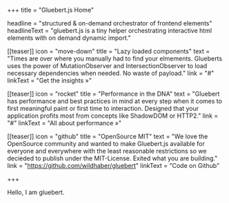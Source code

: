 +++
title = "Gluebert.js Home"

headline = "structured &amp; on-demand orchestrator of frontend elements"
headlineText = "gluebert.js is a tiny helper orchestrating interactive html elements with on demand dynamic import."

[[teaser]]
    icon = "move-down"
    title = "Lazy loaded components"
    text = "Times are over where you manually had to find your elmements. Glueberts uses the power of MutationObserver and IntersectionObserver to load necessary dependencies when needed. No waste of payload."
    link = "#"
    linkText = "Get the insights &raquo;"

[[teaser]]
    icon = "rocket"
    title = "Performance in the DNA"
    text = "Gluebert has performance and best practices in mind at every step when it comes to first meaningful paint or first time to interaction. Designed that your application profits most from concepts like ShadowDOM or HTTP2."
    link = "#"
    linkText = "All about performance &raquo;"

[[teaser]]
    icon = "github"
    title = "OpenSource MIT"
    text = "We love the OpenSource community and wanted to make Gluebert.js available for everyone and everywhere with the least reasonable restrictions so we decieded to publish under the MIT-License. Exited what you are building."
    link = "https://github.com/wildhaber/gluebert"
    linkText = "Code on Github"

+++

Hello, I am gluebert.